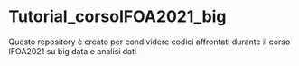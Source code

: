 # Tutorial_corsoIFOA2021_big
Questo repository è creato per condividere codici affrontati durante il corso IFOA2021 su big data e analisi dati
